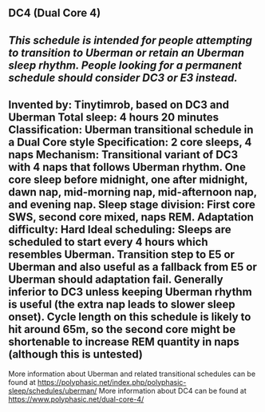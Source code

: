 DC4 (Dual Core 4)
-----------------------------------------------
*This schedule is intended for people attempting to transition to Uberman or retain an Uberman sleep rhythm. People looking for a permanent schedule should consider DC3 or E3 instead.*
-----------------------------------------------
**Invented by**: Tinytimrob, based on DC3 and Uberman
**Total sleep**: 4 hours 20 minutes
**Classification**: Uberman transitional schedule in a Dual Core style
**Specification**: 2 core sleeps, 4 naps
**Mechanism**: Transitional variant of DC3 with 4 naps that follows Uberman rhythm. One core sleep before midnight, one after midnight, dawn nap, mid-morning nap, mid-afternoon nap, and evening nap. Sleep stage division: First core SWS, second core mixed, naps REM.
**Adaptation difficulty**: Hard
**Ideal scheduling**: Sleeps are scheduled to start every 4 hours which resembles Uberman. Transition step to E5 or Uberman and also useful as a fallback from E5 or Uberman should adaptation fail. Generally inferior to DC3 unless keeping Uberman rhythm is useful (the extra nap leads to slower sleep onset). Cycle length on this schedule is likely to hit around 65m, so the second core might be shortenable to increase REM quantity in naps (although this is untested)
-----------------------------------------------
More information about Uberman and related transitional schedules can be found at <https://polyphasic.net/index.php/polyphasic-sleep/schedules/uberman/>
More information about DC4 can be found at <https://www.polyphasic.net/dual-core-4/>